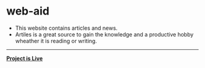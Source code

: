 # web-aid
 * This website contains articles and news.
 * Artiles is a great source to gain the knowledge and a productive hobby wheather it is reading or writing.
 
 - - - -
 [**Project is Live**](https://web-aid.herokuapp.com/)
 
 
